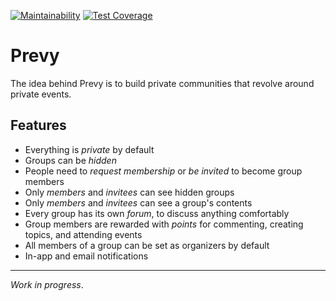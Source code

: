 [![Maintainability](https://api.codeclimate.com/v1/badges/4ff8c244d2d53411887b/maintainability)](https://codeclimate.com/github/lujanfernaud/prevy/maintainability) [![Test Coverage](https://api.codeclimate.com/v1/badges/4ff8c244d2d53411887b/test_coverage)](https://codeclimate.com/github/lujanfernaud/prevy/test_coverage)

# Prevy

The idea behind Prevy is to build private communities that revolve around private events.

## Features

- Everything is *private* by default
- Groups can be *hidden*
- People need to *request membership* or *be invited* to become group members
- Only *members* and *invitees* can see hidden groups
- Only *members* and *invitees* can see a group's contents
- Every group has its own *forum*, to discuss anything comfortably
- Group members are rewarded with *points* for commenting, creating topics, and attending events
- All members of a group can be set as organizers by default
- In-app and email notifications

---

*Work in progress*.
